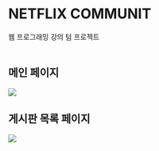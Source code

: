 # NETFLIX COMMUNIT
웹 프로그래밍 강의 텀 프로젝트  
<br>
## 메인 페이지
<img src="https://user-images.githubusercontent.com/66666533/118529822-e4f5ac00-b77e-11eb-82b1-db7ff05872ff.png">  

<br>

## 게시판 목록 페이지
<img src="https://user-images.githubusercontent.com/66666533/119290514-974dd780-bc87-11eb-8f3f-efbbf461a93e.jpg">